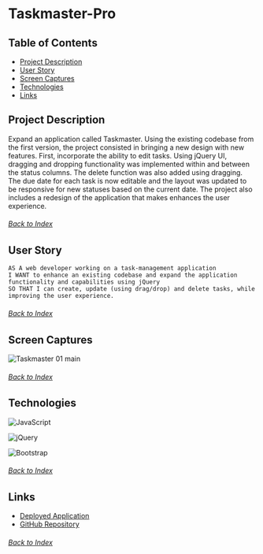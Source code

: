 # Taskmaster-Pro

## Table of Contents
- [Project Description](#Project-Description)
- [User Story](#User-Story)
- [Screen Captures](#Screen-Captures)
- [Technologies](#Technologies)
- [Links](#Links)


## Project Description
Expand an application called Taskmaster. Using the existing codebase from the first version, the project consisted in bringing a new design with new features. First, incorporate the ability to edit tasks. Using jQuery UI, dragging and dropping functionality was implemented within and between the status columns. The delete function was also added using dragging. The due date for each task is now editable and the layout was updated to be responsive for new statuses based on the current date. The project also includes a redesign of the application that makes enhances the user experience.
###### [Back to Index](#Table-of-Contents)


## User Story
```
AS A web developer working on a task-management application
I WANT to enhance an existing codebase and expand the application functionality and capabilities using jQuery
SO THAT I can create, update (using drag/drop) and delete tasks, while improving the user experience.

```
###### [Back to Index](#Table-of-Contents)


## Screen Captures
![Taskmaster 01 main](./utils/images/text_editor_01_main.png)
###### [Back to Index](#Table-of-Contents)


## Technologies
![JavaScript](https://img.shields.io/badge/javascript-%23323330.svg?style=for-the-badge&logo=javascript&logoColor=%23F7DF1E)

![jQuery](https://img.shields.io/badge/jquery-%230769AD.svg?style=for-the-badge&logo=jquery&logoColor=white)

![Bootstrap](https://img.shields.io/badge/bootstrap-%23563D7C.svg?style=for-the-badge&logo=bootstrap&logoColor=white)
###### [Back to Index](#Table-of-Contents)


## Links
- [Deployed Application]()
- [GitHub Repository]()
###### [Back to Index](#Table-of-Contents)